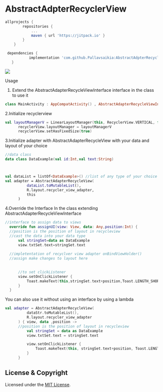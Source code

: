 # AbstractAdpterRecyclerView


```groovy
allprojects {
		repositories {
			...
			maven { url 'https://jitpack.io' }
		}
	}
  ```
 
 ```groovy
  dependencies {
	        implementation 'com.github.Pallavsaikia:AbstractAdpterRecyclerView:$tag'
	}
  ```
  [![](https://jitpack.io/v/Pallavsaikia/AbstractAdpterRecyclerView.svg)](https://jitpack.io/#Pallavsaikia/AbstractAdpterRecyclerView)


  
  Usage
  
  1. Extend the AbstractAdapterRecycleViewInterface interface in the class to use it
  
   ```kotlin
  class MainActivity : AppCompatActivity() , AbstractAdapterRecycleViewInterface { }
   ```
   
  2.Initialize recyclerview
  ```kotlin
  val layoutManagerV = LinearLayoutManager(this, RecyclerView.VERTICAL, false)
        recyclerView.layoutManager = layoutManagerV
        recyclerView.setHasFixedSize(true)
  ```
  3.Initialize adapter with AbstractAdapterRecycleView with your data and layout of your choice
  ```kotlin
  //data class
  data class DataExample(val id:Int,val text:String)
  
  
  
  val dataList = listOf<DataExample>() //list of any type of your choice 
  val adapter = AbstractAdapterRecycleView(
            dataList.toMutableList(),
            R.layout.recycler_view_adapter,
            this
        )
  ```
  
  4.Override the Interface In the class extending AbstractAdapterRecycleViewInterface
  ```kotlin
  //interface to assign data to views
    override fun assignUI(view: View, data: Any,position:Int) {
    //position is the position of layout in recycleview
    //cast the data into your data type
        val stringSet=data as DataExample
        view.txtSet.text=stringSet.text
	
	//impletentation of recyclver view adapter onBindViewHolder()
	//assign make changes to layout here
	
	
        //to set clickListener
        view.setOnClickListener {
            Toast.makeText(this,stringSet.text+position,Toast.LENGTH_SHORT).show()
        }
    }
  ```
  
  
  
  You can also use it without using an interface by using a lambda
  ```kotlin
  val adapter = AbstractAdapterRecycleView(
            dataStr.toMutableList(),
            R.layout.recycler_view_adapter
        ) { view, data ,position ->
	    //position is the position of layout in recycleview
            val stringSet = data as DataExample
            view.txtSet.text = stringSet.text

            view.setOnClickListener {
                Toast.makeText(this, stringSet.text+position, Toast.LENGTH_SHORT).show()
            }
        }
  ```
  
  ## License & Copyright
 
  Licensed under the [MIT License](LICENSE).
